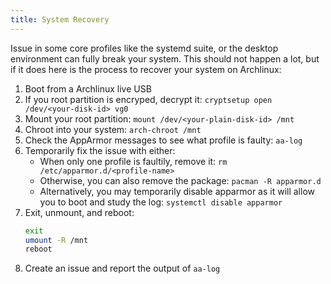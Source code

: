 ```yaml
---
title: System Recovery
---
```


Issue in some core profiles like the systemd suite, or the desktop environment can fully break your system. This should not happen a lot, but if it does here is the process to recover your system on Archlinux:

1. Boot from a Archlinux live USB
1. If you root partition is encryped, decrypt it: `cryptsetup open /dev/<your-disk-id> vg0`
1. Mount your root partition: `mount /dev/<your-plain-disk-id> /mnt`
1. Chroot into your system: `arch-chroot /mnt`
1. Check the AppArmor messages to see what profile is faulty: `aa-log`
1. Temporarily fix the issue with either:
    - When only one profile is faultily, remove it: `rm /etc/apparmor.d/<profile-name>`
    - Otherwise, you can also remove the package: `pacman -R apparmor.d`
    - Alternatively, you may temporarily disable apparmor as it will allow you to
      boot and study the log: `systemctl disable apparmor`
1. Exit, unmount, and reboot:
   ```sh
   exit
   umount -R /mnt
   reboot
   ```
1. Create an issue and report the output of `aa-log`
